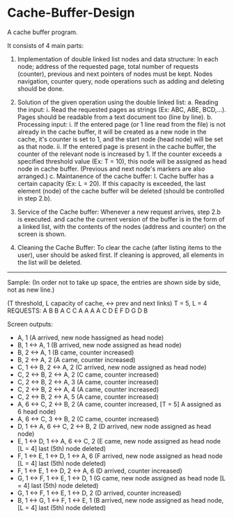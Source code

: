 # Cache-Buffer-Design
A cache buffer program.

It consists of 4 main parts:

1. Implementation of double linked list nodes and data structure:
In each node; address of the requested page, total number of requests (counter), previous and next pointers of nodes must be kept. Nodes navigation, counter query, node operations such as adding and deleting should be done.


2. Solution of the given operation using the double linked list:
   a. Reading the input:
    i. Read the requested pages as strings (Ex: ABC, ABE, BCD,…). Pages should be readable from a text document too (line by line).
   b. Processing input:
    i. If the entered page (or 1 line read from the file) is not already in the cache buffer, it will be created as a new node in the cache, it's counter is set to 1, and the start node (head node) will be set as that node.
    ii. If the entered page is present in the cache buffer, the counter of the relevant node is increased by 1. If the counter exceeds a specified threshold value (Ex: T = 10), this node will be assigned as head node in cache buffer. (Previous and next node's markers are also arranged.)
  c. Maintanence of the cache buffer:
    I. Cache buffer has a certain capacity (Ex: L = 20). If this capacity is exceeded, the last element (node) of the cache buffer will be deleted (should be controlled in step 2.b).

4. Service of the Cache buffer: Whenever a new request arrives, step 2.b is executed. and cache the current version of the buffer is in the form of a linked list, with the contents of the nodes (address and counter) on the screen is shown.

5. Cleaning the Cache Buffer: To clear the cache (after listing items to the user), user should be asked first. If cleaning is approved, all elements in the list will be deleted.

***

Sample:
(In order not to take up space, the entries are shown side by side, not as new line.)

(T threshold, L capacity of cache, <-> prev and next links)
T = 5, L = 4
REQUESTS: A B B A C C A A A A C D E F D G D B


Screen outputs:
* A, 1 (A arrived, new node hassigned as head node)
* B, 1 <-> A, 1 (B arrived, new node assigned as head node)
* B, 2 <-> A, 1 (B came, counter increased)
* B, 2 <-> A, 2 (A came, counter increased)
* C, 1 <-> B, 2 <-> A, 2 (C arrived, new node assigned as head node)
* C, 2 <-> B, 2 <-> A, 2 (C came, counter increased)
* C, 2 <-> B, 2 <-> A, 3 (A came, counter increased)
* C, 2 <-> B, 2 <-> A, 4 (A came, counter increased)
* C, 2 <-> B, 2 <-> A, 5 (A came, counter increased)
* A, 6 <-> C, 2 <-> B, 2 (A came, counter increased, [T = 5] A assigned as 6 head node)
* A, 6 <-> C, 3 <-> B, 2 (C came, counter increased)
* D, 1 <-> A, 6 <-> C, 2 <-> B, 2 (D arrived, new node assigned as head node)
* E, 1 <-> D, 1 <-> A, 6 <-> C, 2 (E came, new node assigned as head node [L = 4] last (5th) node deleted)
* F, 1 <-> E, 1 <-> D, 1 <-> A, 6 (F arrived, new node assigned as head node [L = 4] last (5th) node deleted)
* F, 1 <-> E, 1 <-> D, 2 <-> A, 6 (D arrived, counter increased)
* G, 1 <-> F, 1 <-> E, 1 <-> D, 1 (G came, new node assigned as head node [L = 4] last (5th) node deleted)
* G, 1 <-> F, 1 <-> E, 1 <-> D, 2 (D arrived, counter increased)
* B, 1 <-> G, 1 <-> F, 1 <-> E, 1 (B arrived, new node assigned as head node, [L = 4] last (5th) node deleted)


